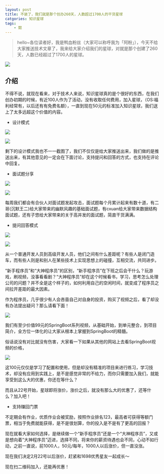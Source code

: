 ```yaml
---
layout: post
title: 不装了，我们就是那个创办260天，人数超过1700人的干货星球
catgories: 知识星球
tags:
	- 懿
---
```


> hello~各位读者好，我是鸭血粉丝（大家可以称呼我为「阿粉」），今天不给大家推送技术文章了，我来给大家介绍我们的星球，对就是那个创建了260天，人数已经超过了1700人的星球。

<!--more-->

![](http://www.justdojava.com/assets/images/2019/java/image_yi/2020/02-19/9.jpg)

## 介绍

不得不说，就现在看来，对于技术人来说，知识星球真的是个很好的东西，在我们创办初期的时候，有近100人作为了活动，没有收取任何费用，加入星球，（OS:福利经常有，以后还有有免费名额），一直到现在50元的标准加入知识星球，我们送上了太多远超这个价值的内容。

- 设计模式 

![](http://www.justdojava.com/assets/images/2019/java/image_yi/2020/02-19/1.jpg)

![](http://www.justdojava.com/assets/images/2019/java/image_yi/2020/02-19/2.jpg)

剩下的设计模式我也不一一截图了，我们不仅仅是给大家推送出来，我们做的是推送出来，有其他意见的一定会在下面讨论，支持提问和回答的方式，也支持在评论中回复。

- 面试题分享

![](http://www.justdojava.com/assets/images/2019/java/image_yi/2020/02-19/3.jpg)

![](http://www.justdojava.com/assets/images/2019/java/image_yi/2020/02-19/4.jpg)

每周我们都会有合伙人对面试题发起攻击，面试题每个月累计起来有数十道，有二哥(沉默王二)给大家带来的幽默风趣的基础面试题，有cxuan给大家带来数据结构面试题，还有子悠给大家带来的关于高并发的面试题，简直干货满满。

- 提问回答模式

![](http://www.justdojava.com/assets/images/2019/java/image_yi/2020/02-19/5.jpg)

![](http://www.justdojava.com/assets/images/2019/java/image_yi/2020/02-19/6.jpg)

从一个普通开发人员到高级开发人员，他们之间有什么差距呢？有些人是闭门造车，而有些人则是和别人在某些技术上实现思想上的碰撞，互相交流，共同进步。

“新手程序员”和“大神程序员”的区别，“新手程序员”在下班之后会干什么？玩游戏，刷视频，没事看看剧？“大神程序员”却在这个时候看书，学习，思考怎么处理公司的问题？并不全是这个样子的，如何利用自己的空闲时间，就变成了程序员之间拉开差距的最大因素。

作为程序员，几乎很少有人会吝啬自己对自身的投资，购买了视频之后，看了却没有办法提出疑问？那么请看下面！

![](http://www.justdojava.com/assets/images/2019/java/image_yi/2020/02-19/7.jpg)

我们有至少价值99元的SpringBoot系列视频，从基础开始，到单元整合，到项目简介，全方位一体化的让大家从根本上掌握到SpringBoot的精髓。

俗话说没有对比就没有伤害，大家看一下如果从其他的网站上去看SpringBoot视频的价格，

![](http://www.justdojava.com/assets/images/2019/java/image_yi/2020/02-19/8.jpg)

这100元仅仅是学习了配置和使用，但是却没有精准的项目来进行练习，学习技术，却没有应用到实践上，是不是感觉非常的不给力，而你只需要加入我们，就能享受到这么大的优惠，你还在等什么？

而且从22号开始，星球即将涨价，涨价之后，就没有那么大的优惠了，还等什么？加入吧！

- 支持赚回门票

不定期会有作业，优质作业会被奖励，按照作业排名123，最高者可获得等额门票，相当于免费就能获得，是不是很划算，你的投入是不是有了更高的回报？

现在就看大家如何选择，是继续做一个“新手程序员”还是一个“大神程序员”，又或是想向着“大神程序员”迈进，选择不同，将来你的薪资待遇也会不同，心动不如行动，之前一直说，前1000人，50元/每年，1000人以后涨价，但一直没涨。

现在我们决定2月22号以后涨价，赶紧和1698优秀星友一起成长～

现在扫二维码加入，还能再优惠！




 